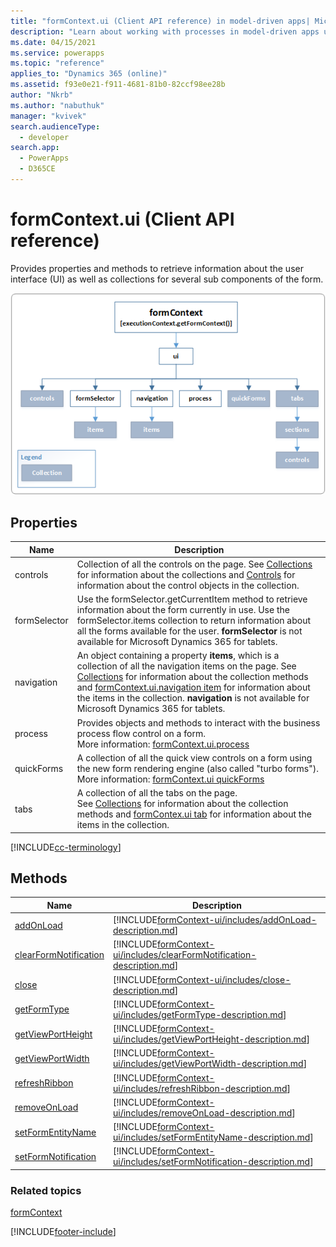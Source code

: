 ```yaml
---
title: "formContext.ui (Client API reference) in model-driven apps| MicrosoftDocs"
description: "Learn about working with processes in model-driven apps using client API."
ms.date: 04/15/2021
ms.service: powerapps
ms.topic: "reference"
applies_to: "Dynamics 365 (online)"
ms.assetid: f93e0e21-f911-4681-81b0-82ccf98ee28b
author: "Nkrb"
ms.author: "nabuthuk"
manager: "kvivek"
search.audienceType: 
  - developer
search.app: 
  - PowerApps
  - D365CE
---
```

# formContext.ui (Client API reference)

Provides properties and methods to retrieve information about the user interface (UI) as well as collections for several sub components of the form.

![formContext UI object model](../../media/ClientAPI-formContext-ui-Model.png)

## Properties

|Name|Description|
|--|--|
|controls|Collection of all the controls on the page. See [Collections](collections.md) for information about the collections and [Controls](controls.md) for information about the control objects in the collection.|
|formSelector|Use the formSelector.getCurrentItem method to retrieve information about the form currently in use. Use the formSelector.items collection to return information about all the forms available for the user. **formSelector** is not available for Microsoft Dynamics 365 for tablets.|
|navigation|An object containing a property **items**, which is a collection of all the navigation items on the page. See [Collections](collections.md) for information about the collection methods and [formContext.ui.navigation item](formContext-ui-navigation.md) for information about the items in the collection. **navigation** is not available for Microsoft Dynamics 365 for tablets.|
|process|Provides objects and methods to interact with the business process flow control on a form.<br/>More information: [formContext.ui.process](formContext-ui-process.md)|
|quickForms|A collection of all the quick view controls on a form using the new form rendering engine (also called "turbo forms").<br/>More information: [formContext.ui quickForms](formContext-ui-quickforms.md)|
|tabs|A collection of all the tabs on the page.<br/>See [Collections](collections.md) for information about the collection methods and [formContex.ui tab](formContext-ui-tabs.md)  for information about the items in the collection.|

[!INCLUDE[cc-terminology](../../../data-platform/includes/cc-terminology.md)]

## Methods 

|Name|Description|
|--|--|
|[addOnLoad](formContext-ui/addOnload.md)|[!INCLUDE[formContext-ui/includes/addOnLoad-description.md](formContext-ui/includes/addOnLoad-description.md)]|
|[clearFormNotification](formContext-ui/clearFormNotification.md)|[!INCLUDE[formContext-ui/includes/clearFormNotification-description.md](formContext-ui/includes/clearFormNotification-description.md)]|
|[close](formContext-ui/close.md)|[!INCLUDE[formContext-ui/includes/close-description.md](formContext-ui/includes/close-description.md)]|
|[getFormType](formContext-ui/getFormType.md)|[!INCLUDE[formContext-ui/includes/getFormType-description.md](formContext-ui/includes/getFormType-description.md)]|
|[getViewPortHeight](formContext-ui/getViewPortHeight.md)|[!INCLUDE[formContext-ui/includes/getViewPortHeight-description.md](formContext-ui/includes/getViewPortHeight-description.md)]|
|[getViewPortWidth](formContext-ui/getViewPortWidth.md)|[!INCLUDE[formContext-ui/includes/getViewPortWidth-description.md](formContext-ui/includes/getViewPortWidth-description.md)]|
|[refreshRibbon](formContext-ui/refreshRibbon.md)|[!INCLUDE[formContext-ui/includes/refreshRibbon-description.md](formContext-ui/includes/refreshRibbon-description.md)]|
|[removeOnLoad](formContext-ui/removeOnLoad.md)|[!INCLUDE[formContext-ui/includes/removeOnLoad-description.md](formContext-ui/includes/removeOnLoad-description.md)]|
|[setFormEntityName](formContext-ui/setFormEntityName.md)|[!INCLUDE[formContext-ui/includes/setFormEntityName-description.md](formContext-ui/includes/setFormEntityName-description.md)]|
|[setFormNotification](formContext-ui/setFormNotification.md)|[!INCLUDE[formContext-ui/includes/setFormNotification-description.md](formContext-ui/includes/setFormNotification-description.md)]|



### Related topics

[formContext](../clientapi-form-context.md)






[!INCLUDE[footer-include](../../../../includes/footer-banner.md)]